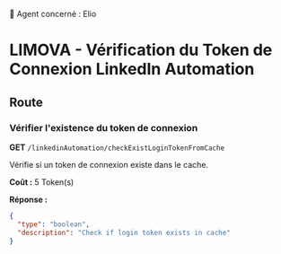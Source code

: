 🧠 Agent concerné : Elio
# LIMOVA - Vérification du Token de Connexion LinkedIn Automation

## Route

### Vérifier l'existence du token de connexion
**GET** `/linkedinAutomation/checkExistLoginTokenFromCache`

Vérifie si un token de connexion existe dans le cache.

**Coût :** 5 Token(s)

**Réponse :**
```json
{
  "type": "boolean",
  "description": "Check if login token exists in cache"
}
``` 